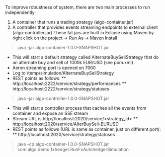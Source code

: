 To improve robustness of system, there are two main processes to run independently:
1. A container that runs a trading strategy (algo-container.jar)
2. A controller that provides events streaming endpoints to external client (algo-controller.jar)
These fat jars are built in Eclipse using Maven by right click on the project -> Run As -> Maven Install


> java -jar algo-container-1.0.0-SNAPSHOT.jar

 * This will start a default strategy called AlternateBuySellStrategy that do an alternate buy and sell of 1000k EUR/USD (see pom.xml)
 * Aeron streaming port is opened on 7000
 * Log to /temp/simulation/AlternateBuySellStrategy
 * REST points as follows:
 ** http://localhost:2222/service/strategy/performances
 ** http://localhost:2222/service/strategy/statuses

> java -jar algo-controller-1.0.0-SNAPSHOT.jar
 * This will start a controller process that caches all the events from container and expose an SSE stream
 * Stream URL is http://localhost:2020/service/<strategy_id>
 ** http://localhost:2020/service/AlterBuySell-EURUSD
 * REST points as follows (URL is same as container, just on different port):
 ** http://localhost:2020/service/strategy/statuses

> java -cp algo-container-1.0.0-SNAPSHOT.jar com.algo.demo.fxhedger.RunFxAutohedgerSimulation
